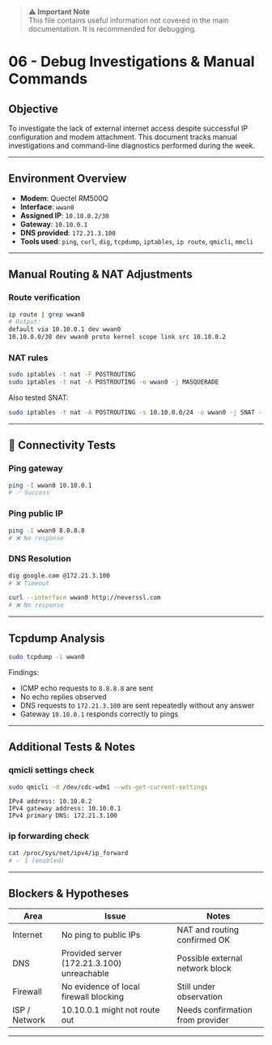 > **⚠️ Important Note**  
> This file contains useful information not covered in the main documentation. It is recommended for debugging.

# 06 - Debug Investigations & Manual Commands

## Objective

To investigate the lack of external internet access despite successful IP configuration and modem attachment. This document tracks manual investigations and command-line diagnostics performed during the week.

---

## Environment Overview

- **Modem**: Quectel RM500Q
- **Interface**: `wwan0`
- **Assigned IP**: `10.10.0.2/30`
- **Gateway**: `10.10.0.1`
- **DNS provided**: `172.21.3.100`
- **Tools used**: `ping`, `curl`, `dig`, `tcpdump`, `iptables`, `ip route`, `qmicli`, `mmcli`

---

## Manual Routing & NAT Adjustments

### Route verification

```bash
ip route | grep wwan0
# Output:
default via 10.10.0.1 dev wwan0 
10.10.0.0/30 dev wwan0 proto kernel scope link src 10.10.0.2
```

### NAT rules

```bash
sudo iptables -t nat -F POSTROUTING
sudo iptables -t nat -A POSTROUTING -o wwan0 -j MASQUERADE
```

Also tested SNAT:

```bash
sudo iptables -t nat -A POSTROUTING -s 10.10.0.0/24 -o wwan0 -j SNAT --to-source 10.10.0.2
```

---

## 📡 Connectivity Tests

### Ping gateway

```bash
ping -I wwan0 10.10.0.1
# ✅ Success
```

### Ping public IP

```bash
ping -I wwan0 8.8.8.8
# ❌ No response
```

### DNS Resolution

```bash
dig google.com @172.21.3.100
# ❌ Timeout
```

```bash
curl --interface wwan0 http://neverssl.com
# ❌ No response
```

---

## Tcpdump Analysis

```bash
sudo tcpdump -i wwan0
```

Findings:

* ICMP echo requests to `8.8.8.8` are sent
* No echo replies observed
* DNS requests to `172.21.3.100` are sent repeatedly without any answer
* Gateway `10.10.0.1` responds correctly to pings

---

## Additional Tests & Notes

### qmicli settings check

```bash
sudo qmicli -d /dev/cdc-wdm1 --wds-get-current-settings
```

```text
IPv4 address: 10.10.0.2
IPv4 gateway address: 10.10.0.1
IPv4 primary DNS: 172.21.3.100
```

### ip forwarding check

```bash
cat /proc/sys/net/ipv4/ip_forward
# ✅ 1 (enabled)
```

---

## Blockers & Hypotheses

| Area          | Issue                                      | Notes                            |
| ------------- | ------------------------------------------ | -------------------------------- |
| Internet      | No ping to public IPs                      | NAT and routing confirmed OK     |
| DNS           | Provided server (172.21.3.100) unreachable | Possible external network block  |
| Firewall      | No evidence of local firewall blocking     | Still under observation          |
| ISP / Network | 10.10.0.1 might not route out              | Needs confirmation from provider |

---
